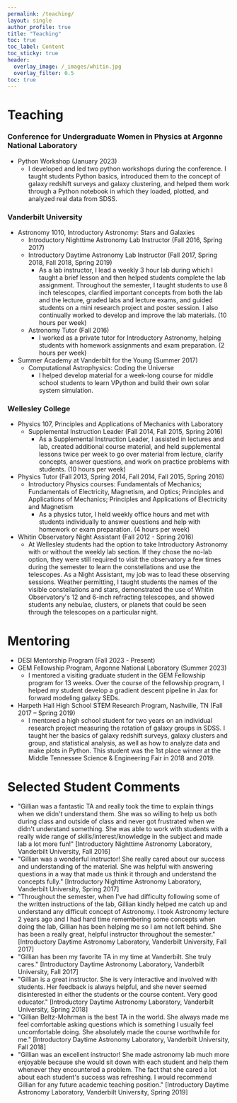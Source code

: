 ```yaml
---
permalink: /teaching/
layout: single
author_profile: true
title: "Teaching"
toc: true
toc_label: Content
toc_sticky: true
header:
  overlay_image: /_images/whitin.jpg
  overlay_filter: 0.5
toc: true
---
```


# Teaching

### Conference for Undergraduate Women in Physics at Argonne National Laboratory
* Python Workshop (January 2023)
  * I developed and led two python workshops during the conference. I taught students Python basics, introduced them to the concept of galaxy redshift surveys and galaxy clustering, and helped them work through a Python notebook in which they loaded, plotted, and analyzed real data from SDSS.

### Vanderbilt University
* Astronomy 1010, Introductory Astronomy: Stars and Galaxies
  * Introductory Nighttime Astronomy Lab Instructor (Fall 2016, Spring 2017)
  * Introductory Daytime Astronomy Lab Instructor (Fall 2017, Spring 2018, Fall 2018, Spring 2019)
    * As a lab instructor, I lead a weekly 3 hour lab during which I taught a brief lesson and then helped students complete the lab assignment. Throughout the semester, I taught students to use 8 inch telescopes, clarified important concepts from both the lab and the lecture, graded labs and lecture exams, and guided students on a mini research project and poster session. I also continually worked to develop and improve the lab materials. (10 hours per week)
  * Astronomy Tutor (Fall 2016)
    * I worked as a private tutor for Introductory Astronomy, helping students with homework assignments and exam preparation. (2 hours per week)
* Summer Academy at Vanderbilt for the Young (Summer 2017)
  * Computational Astrophysics: Coding the Universe 
    * I helped develop material for a week-long course for middle school students to learn VPython and build their own solar system simulation.

### Wellesley College
* Physics 107, Principles and Applications of Mechanics with Laboratory
  * Supplemental Instruction Leader (Fall 2014, Fall 2015, Spring 2016)
    * As a Supplemental Instruction Leader, I assisted in lectures and lab, created additional course material, and held supplemental lessons twice per week to go over material from lecture, clarify concepts, answer questions, and work on practice problems with students. (10 hours per week)
* Physics Tutor (Fall 2013, Spring 2014, Fall 2014, Fall 2015, Spring 2016)
  * Introductory Physics courses: Fundamentals of Mechanics; Fundamentals of Electricity, Magnetism, and Optics; Principles and Applications of Mechanics; Principles and Applications of Electricity and Magnetism
    * As a physics tutor, I held weekly office hours and met with students individually to answer questions and help with homework or exam preparation. (4 hours per week)
* Whitin Observatory Night Assistant (Fall 2012 - Spring 2016)
  * At Wellesley students had the option to take Introductory Astronomy with or without the weekly lab section. If they chose the no-lab option, they were still required to visit the observatory a few times during the semester to learn the constellations and use the telescopes. As a Night Assistant, my job was to lead these observing sessions. Weather permitting, I taught students the names of the visible constellations and stars, demonstrated the use of Whitin Observatory's 12 and 6-inch refracting telescopes, and showed students any nebulae, clusters, or planets that could be seen through the telescopes on a particular night. 

# Mentoring
* DESI Mentorship Program (Fall 2023 - Present)
* GEM Fellowship Program, Argonne National Laboratory (Summer 2023)
  * I mentored a visiting graduate student in the GEM Fellowship program for 13 weeks. Over the course of the fellowship program, I helped my student develop a gradient descent pipeline in Jax for forward modeling galaxy SEDs.
* Harpeth Hall High School STEM Research Program, Nashville, TN (Fall 2017 – Spring 2019)
  * I mentored a high school student for two years on an individual research project measuring the rotation of galaxy groups in SDSS. I taught her the basics of galaxy redshift surveys, galaxy clusters and group, and statistical analysis, as well as how to analyze data and make plots in Python. This student was the 1st place winner at the Middle Tennessee Science & Engineering Fair in 2018 and 2019.


# Selected Student Comments

* "Gillian was a fantastic TA and really took the time to explain things when we didn't understand them. She was so willing to help us both during class and outside of class and never got frustrated when we didn't understand something. She was able to work with students with a really wide range of skills/interest/knowledge in the subject and made lab a lot more fun!" [Introductory Nighttime Astronomy Laboratory, Vanderbilt University, Fall 2016]
* "Gillian was a wonderful instructor! She really cared about our success and understanding of the material. She was helpful with answering questions in a way that made us think it through and understand the concepts fully." [Introductory Nighttime Astronomy Laboratory, Vanderbilt University, Spring 2017]
* "Throughout the semester, when I've had difficulty following some of the written instructions of the lab, Gillian kindly helped me catch up and understand any difficult concept of Astronomy. I took Astronomy lecture 2 years ago and I had hard time remembering some concepts when doing the lab, Gillian has been helping me so I am not left behind. She has been a really great, helpful instructor throughout the semester." [Introductory Daytime Astronomy Laboratory, Vanderbilt University, Fall 2017]
* "Gillian has been my favorite TA in my time at Vanderbilt. She truly cares." [Introductory Daytime Astronomy Laboratory, Vanderbilt University, Fall 2017]
* "Gillian is a great instructor. She is very interactive and involved with students. Her feedback is always helpful, and she never seemed disinterested in either the students or the course content. Very good educator." [Introductory Daytime Astronomy Laboratory, Vanderbilt University, Spring 2018]
* "Gillian Beltz-Mohrman is the best TA in the world. She always made me feel comfortable asking questions which is something I usually feel uncomfortable doing. She absolutely made the course worthwhile for me." [Introductory Daytime Astronomy Laboratory, Vanderbilt University, Fall 2018]
* "Gillian was an excellent instructor! She made astronomy lab much more enjoyable because she would sit down with each student and help them whenever they encountered a problem. The fact that she cared a lot about each student's success was refreshing. I would recommend Gillian for any future academic teaching position." [Introductory Daytime Astronomy Laboratory, Vanderbilt University, Spring 2019]
